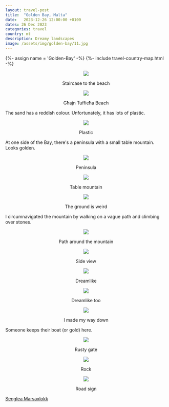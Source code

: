 ```yaml
---
layout: travel-post
title:  "Golden Bay, Malta"
date:   2023-12-26 12:00:00 +0100
dates: 26 Dec 2023
categories: travel
country: mt
description: Dreamy landscapes
image: /assets/img/golden-bay/11.jpg
---
```

{%- assign name = 'Golden-Bay' -%}
{%- include travel-country-map.html -%}


<center>
    <img src="{{site.baseurl}}/assets/img/golden-bay/1.jpg" />
    <p class="image-label">Staircase to the beach</p>
</center>

<center>
    <img src="{{site.baseurl}}/assets/img/golden-bay/2.jpg" />
    <p class="image-label">Għajn Tuffieħa Beach</p>
</center>

The sand has a reddish colour. Unfortunately, it has lots of plastic.
<center>
    <img src="{{site.baseurl}}/assets/img/golden-bay/3.jpg" />
    <p class="image-label">Plastic</p>
</center>

At one side of the Bay, there's a peninsula with a small table mountain. Looks golden.
<center>
    <img src="{{site.baseurl}}/assets/img/golden-bay/6.jpg" />
    <p class="image-label">Peninsula</p>
</center>

<center>
    <img src="{{site.baseurl}}/assets/img/golden-bay/7.jpg" />
    <p class="image-label">Table mountain</p>
</center>

<center>
    <img src="{{site.baseurl}}/assets/img/golden-bay/8.jpg" />
    <p class="image-label">The ground is weird</p>
</center>

I circumnavigated the mountain by walking on a vague path and climbing over stones.
<center>
    <img src="{{site.baseurl}}/assets/img/golden-bay/9.jpg" />
    <p class="image-label">Path around the mountain</p>
</center>

<center>
    <img src="{{site.baseurl}}/assets/img/golden-bay/10.jpg" />
    <p class="image-label">Side view</p>
</center>

<center>
    <img src="{{site.baseurl}}/assets/img/golden-bay/11.jpg" />
    <p class="image-label">Dreamlike</p>
</center>

<center>
    <img src="{{site.baseurl}}/assets/img/golden-bay/12.jpg" />
    <p class="image-label">Dreamlike too</p>
</center>

<center>
    <img src="{{site.baseurl}}/assets/img/golden-bay/13.jpg" />
    <p class="image-label">I made my way down</p>
</center>

Someone keeps their boat (or gold) here.
<center>
    <img src="{{site.baseurl}}/assets/img/golden-bay/14.jpg" />
    <p class="image-label">Rusty gate</p>
</center>

<center>
    <img src="{{site.baseurl}}/assets/img/golden-bay/15.jpg" />
    <p class="image-label">Rock</p>
</center>

<center>
    <img src="{{site.baseurl}}/assets/img/golden-bay/16.jpg" />
    <p class="image-label">Road sign</p>
</center>

<a class="prev" href="/travel/2023/senglea">
    Senglea
</a>

<a class="next" href="/travel/2023/marsaxlokk">
    Marsaxlokk
</a>
